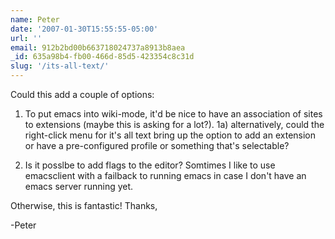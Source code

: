 ```yaml
---
name: Peter
date: '2007-01-30T15:55:55-05:00'
url: ''
email: 912b2bd00b663718024737a8913b8aea
_id: 635a98b4-fb00-466d-85d5-423354c8c31d
slug: '/its-all-text/'
---
```


Could this add a couple of options:

1. To put emacs into wiki-mode, it'd be nice to have an association of sites
   to extensions (maybe this is asking for a lot?). 1a) alternatively, could
   the right-click menu for it's all text bring up the option to add an
   extension or have a pre-configured profile or something that's selectable?

2. Is it posslbe to add flags to the editor? Somtimes I like to use
   emacsclient with a failback to running emacs in case I don't have an emacs
   server running yet.

Otherwise, this is fantastic! Thanks,

-Peter
